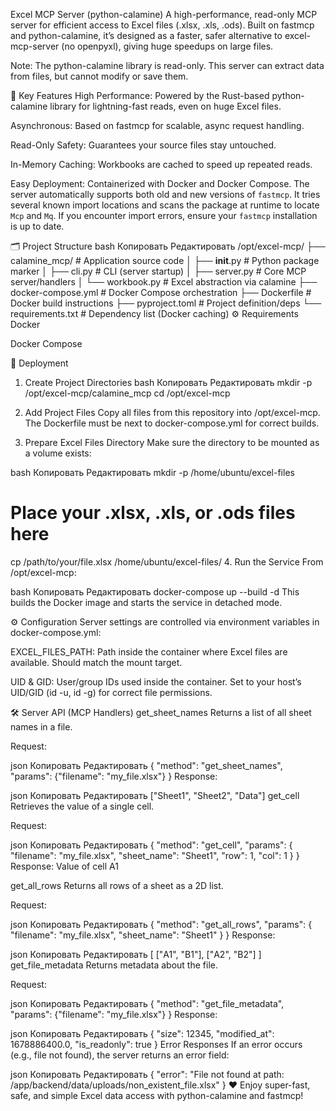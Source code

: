 Excel MCP Server (python-calamine)
A high-performance, read-only MCP server for efficient access to Excel files (.xlsx, .xls, .ods).
Built on fastmcp and python-calamine, it’s designed as a faster, safer alternative to excel-mcp-server (no openpyxl), giving huge speedups on large files.

Note:
The python-calamine library is read-only. This server can extract data from files, but cannot modify or save them.

🚀 Key Features
High Performance:
Powered by the Rust-based python-calamine library for lightning-fast reads, even on huge Excel files.

Asynchronous:
Based on fastmcp for scalable, async request handling.

Read-Only Safety:
Guarantees your source files stay untouched.

In-Memory Caching:
Workbooks are cached to speed up repeated reads.

Easy Deployment:
Containerized with Docker and Docker Compose.
The server automatically supports both old and new versions of ``fastmcp``.
It tries several known import locations and scans the package at runtime to
locate ``Mcp`` and ``Mq``. If you encounter import errors, ensure your
``fastmcp`` installation is up to date.

🗂 Project Structure
bash
Копировать
Редактировать
/opt/excel-mcp/
├── calamine_mcp/        # Application source code
│   ├── __init__.py      # Python package marker
│   ├── cli.py           # CLI (server startup)
│   ├── server.py        # Core MCP server/handlers
│   └── workbook.py      # Excel abstraction via calamine
├── docker-compose.yml   # Docker Compose orchestration
├── Dockerfile           # Docker build instructions
├── pyproject.toml       # Project definition/deps
└── requirements.txt     # Dependency list (Docker caching)
⚙️ Requirements
Docker

Docker Compose

🐳 Deployment
1. Create Project Directories
bash
Копировать
Редактировать
mkdir -p /opt/excel-mcp/calamine_mcp
cd /opt/excel-mcp
2. Add Project Files
Copy all files from this repository into /opt/excel-mcp.
The Dockerfile must be next to docker-compose.yml for correct builds.

3. Prepare Excel Files Directory
Make sure the directory to be mounted as a volume exists:

bash
Копировать
Редактировать
mkdir -p /home/ubuntu/excel-files
# Place your .xlsx, .xls, or .ods files here
cp /path/to/your/file.xlsx /home/ubuntu/excel-files/
4. Run the Service
From /opt/excel-mcp:

bash
Копировать
Редактировать
docker-compose up --build -d
This builds the Docker image and starts the service in detached mode.

⚙️ Configuration
Server settings are controlled via environment variables in docker-compose.yml:

EXCEL_FILES_PATH:
Path inside the container where Excel files are available. Should match the mount target.

UID & GID:
User/group IDs used inside the container. Set to your host’s UID/GID (id -u, id -g) for correct file permissions.

🛠 Server API (MCP Handlers)
get_sheet_names
Returns a list of all sheet names in a file.

Request:

json
Копировать
Редактировать
{ "method": "get_sheet_names", "params": {"filename": "my_file.xlsx"} }
Response:

json
Копировать
Редактировать
["Sheet1", "Sheet2", "Data"]
get_cell
Retrieves the value of a single cell.

Request:

json
Копировать
Редактировать
{
  "method": "get_cell",
  "params": {
    "filename": "my_file.xlsx",
    "sheet_name": "Sheet1",
    "row": 1,
    "col": 1
  }
}
Response:
Value of cell A1

get_all_rows
Returns all rows of a sheet as a 2D list.

Request:

json
Копировать
Редактировать
{
  "method": "get_all_rows",
  "params": {
    "filename": "my_file.xlsx",
    "sheet_name": "Sheet1"
  }
}
Response:

json
Копировать
Редактировать
[
  ["A1", "B1"],
  ["A2", "B2"]
]
get_file_metadata
Returns metadata about the file.

Request:

json
Копировать
Редактировать
{ "method": "get_file_metadata", "params": {"filename": "my_file.xlsx"} }
Response:

json
Копировать
Редактировать
{
  "size": 12345,
  "modified_at": 1678886400.0,
  "is_readonly": true
}
Error Responses
If an error occurs (e.g., file not found), the server returns an error field:

json
Копировать
Редактировать
{ "error": "File not found at path: /app/backend/data/uploads/non_existent_file.xlsx" }
❤️ Enjoy super-fast, safe, and simple Excel data access with python-calamine and fastmcp!
